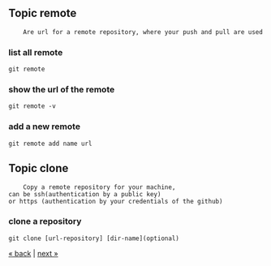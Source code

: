 
## Topic remote
```
	Are url for a remote repository, where your push and pull are used
```
### list all remote
	git remote
### show the url of the remote
	git remote -v
### add a new remote
    git remote add name url
    

## Topic clone
```
	Copy a remote repository for your machine, 
can be ssh(authentication by a public key) 
or https (authentication by your credentials of the github)
```
### clone a repository
	git clone [url-repository] [dir-name](optional)
  
[&laquo; back](https://github.com/MRCardoso/git-code/blob/master/topics/commit.md) |
[next &raquo;](https://github.com/MRCardoso/git-code/blob/master/topics/push.md)
